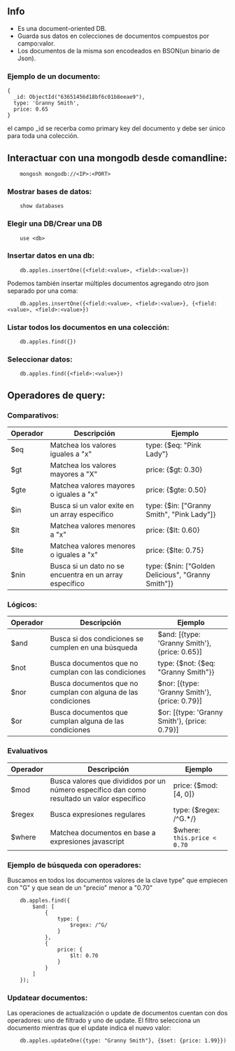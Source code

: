 ## Info

- Es una document-oriented DB.
- Guarda sus datos en colecciones de documentos compuestos por campo:valor.
- Los documentos de la misma son encodeados en BSON(un binario de Json).

### Ejemplo de un documento:

    {
      _id: ObjectId("63651456d18bf6c01b8eeae9"),
      type: 'Granny Smith',
      price: 0.65
    }
    
el campo _id se recerba como primary key del documento y debe ser único para toda una colección.

## Interactuar con una mongodb desde comandline:


        mongosh mongodb://<IP>:<PORT>

### Mostrar bases de datos:

        show databases

### Elegir una DB/Crear una DB

        use <db>

### Insertar datos en una db:

        db.apples.insertOne({<field:<value>, <field>:<value>})

Podemos también insertar múltiples documentos agregando otro json separado por una coma:

        db.apples.insertOne({<field:<value>, <field>:<value>}, {<field:<value>, <field>:<value>})


### Listar todos los documentos en una colección:

        db.apples.find({})


### Seleccionar datos:

        db.apples.find({<field>:<value>})


## Operadores de query:

### Comparativos:

| Operador | Descripción | Ejemplo |
|-----------|-----------|-----------|
| $eq   | Matchea los valores iguales a "x"|  type: {$eq: "Pink Lady"}    |
| $gt | Matchea los valores mayores a "X"     | price: {$gt: 0.30}     |
| $gte    | Matchea valores mayores o iguales a "x"     | price: {$gte: 0.50}    |
| $in    | Busca si un valor exite en un array específico     | type: {$in: ["Granny Smith", "Pink Lady"]}    |
| $lt    | Matchea valores menores a "x"    |   price: {$lt: 0.60}   |
| $lte    | Matchea valores menores o iguales a "x"     |   price: {$lte: 0.75}   |
| $nin    | Busca si un dato no se encuentra en un array específico     |  type: {$nin: ["Golden Delicious", "Granny Smith"]}    |

### Lógicos:

| Operador | Descripción | Ejemplo |
|-----------|-----------|-----------|
| $and    | Busca si dos condiciones se cumplen en una búsqueda     | $and: [{type: 'Granny Smith'}, {price: 0.65}]     |
| $not    | Busca documentos que no cumplan con las condiciones     | type: {$not: {$eq: "Granny Smith"}}    |
| $nor    | Busca documentos que no cumplan con alguna de las condiciones      | $nor: [{type: 'Granny Smith'}, {price: 0.79}]    |
| $or    | Busca documentos que cumplan alguna de las condiciones     |   $or: [{type: 'Granny Smith'}, {price: 0.79}]   |

### Evaluativos

| Operador | Descripción | Ejemplo |
|-----------|-----------|-----------|
| $mod    | Busca valores que divididos por un número específico dan como resultado un valor específico     | price: {$mod: [4, 0]}     |
| $regex    | Busca expresiones regulares     | type: {$regex: /^G.*/}     |
| $where    | Matchea documentos en base a expresiones javascript     | $where: `this.price < 0.70`    |


### Ejemplo de búsqueda con operadores:
Buscamos en todos los documentos valores de la clave type" que empiecen con "G" y que sean de un "precio" menor a "0.70"

        db.apples.find({
            $and: [
                {
                    type: {
                        $regex: /^G/
                    }
                },
                {
                    price: {
                        $lt: 0.70
                    }
                }
            ]
        });


### Updatear documentos:

Las operaciones de actualización o update de documentos cuentan con dos operadores: uno de filtrado y uno de update. El filtro selecciona un documento mientras que el update indica el nuevo valor:

        db.apples.updateOne({type: "Granny Smith"}, {$set: {price: 1.99}})

        



